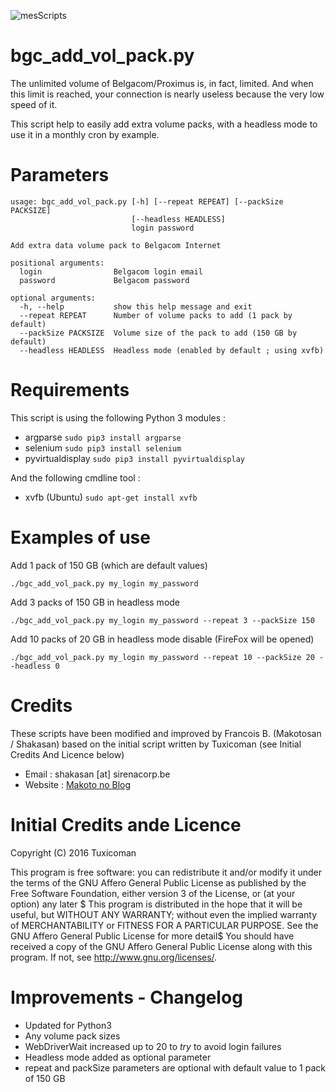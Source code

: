 
![mesScripts](https://sirenacorp.be/wp-content/uploads/2016/01/logo-1.png)

bgc_add_vol_pack.py
===

The unlimited volume of Belgacom/Proximus is, in fact, limited. And when this limit is reached, your connection is nearly useless because the very low speed of it.

This script help to easily add extra volume packs, with a headless mode to use it in a monthly cron by example.

Parameters
===

```
usage: bgc_add_vol_pack.py [-h] [--repeat REPEAT] [--packSize PACKSIZE]
                           [--headless HEADLESS]
                           login password

Add extra data volume pack to Belgacom Internet

positional arguments:
  login                Belgacom login email
  password             Belgacom password

optional arguments:
  -h, --help           show this help message and exit
  --repeat REPEAT      Number of volume packs to add (1 pack by default)
  --packSize PACKSIZE  Volume size of the pack to add (150 GB by default)
  --headless HEADLESS  Headless mode (enabled by default ; using xvfb)
```
Requirements
===

This script is using the following Python 3 modules :

* argparse
```sudo pip3 install argparse```
* selenium
```sudo pip3 install selenium```
* pyvirtualdisplay 
```sudo pip3 install pyvirtualdisplay```

And the following cmdline tool : 

* xvfb (Ubuntu) 
```sudo apt-get install xvfb```

Examples of use
===

Add 1 pack of 150 GB (which are default values)
```
./bgc_add_vol_pack.py my_login my_password
```

Add 3 packs of 150 GB in headless mode
```
./bgc_add_vol_pack.py my_login my_password --repeat 3 --packSize 150
```

Add 10 packs of 20 GB in headless mode disable (FireFox will be opened)
```
./bgc_add_vol_pack.py my_login my_password --repeat 10 --packSize 20 --headless 0
```

Credits
===

These scripts have been modified and improved by Francois B. (Makotosan / Shakasan) based on the initial script written by Tuxicoman (see Initial Credits And Licence below)

* Email : shakasan [at] sirenacorp.be
* Website : [Makoto no Blog](https://sirenacorp.be/)

Initial Credits ande Licence
===

Copyright (C) 2016   Tuxicoman

This program is free software: you can redistribute it and/or modify it under the terms of the GNU Affero General Public License as published by the Free Software Foundation, either version 3 of the License, or (at your option) any later $
This program is distributed in the hope that it will be useful, but WITHOUT ANY WARRANTY; without even the implied warranty of MERCHANTABILITY or FITNESS FOR A PARTICULAR PURPOSE.  See the GNU Affero General Public License for more detail$
You should have received a copy of the GNU Affero General Public License along with this program.  If not, see <http://www.gnu.org/licenses/>.

Improvements - Changelog
===

* Updated for Python3
* Any volume pack sizes
* WebDriverWait increased up to 20 to *try* to avoid login failures
* Headless mode added as optional parameter
* repeat and packSize parameters are optional with default value to 1 pack of 150 GB